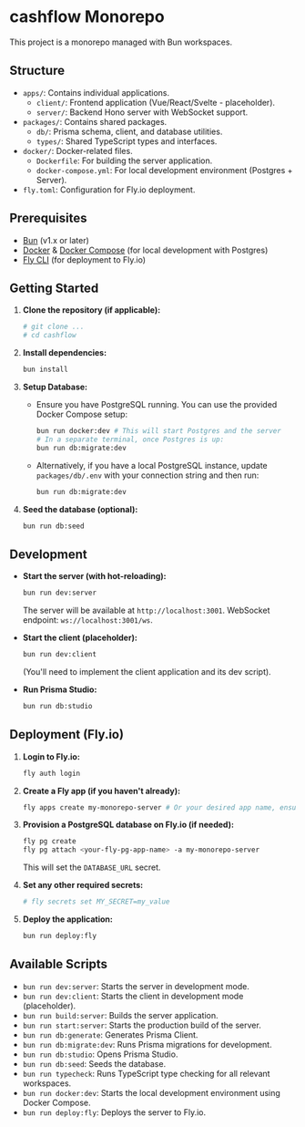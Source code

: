 # cashflow Monorepo

This project is a monorepo managed with Bun workspaces.

## Structure

-   `apps/`: Contains individual applications.
    -   `client/`: Frontend application (Vue/React/Svelte - placeholder).
    -   `server/`: Backend Hono server with WebSocket support.
-   `packages/`: Contains shared packages.
    -   `db/`: Prisma schema, client, and database utilities.
    -   `types/`: Shared TypeScript types and interfaces.
-   `docker/`: Docker-related files.
    -   `Dockerfile`: For building the server application.
    -   `docker-compose.yml`: For local development environment (Postgres + Server).
-   `fly.toml`: Configuration for Fly.io deployment.

## Prerequisites

-   [Bun](https://bun.sh/) (v1.x or later)
-   [Docker](https://www.docker.com/) & [Docker Compose](https://docs.docker.com/compose/) (for local development with Postgres)
-   [Fly CLI](https://fly.io/docs/hands-on/install-flyctl/) (for deployment to Fly.io)

## Getting Started

1.  **Clone the repository (if applicable):**
    ```bash
    # git clone ...
    # cd cashflow
    ```

2.  **Install dependencies:**
    ```bash
    bun install
    ```

3.  **Setup Database:**
    * Ensure you have PostgreSQL running. You can use the provided Docker Compose setup:
        ```bash
        bun run docker:dev # This will start Postgres and the server
        # In a separate terminal, once Postgres is up:
        bun run db:migrate:dev
        ```
    * Alternatively, if you have a local PostgreSQL instance, update `packages/db/.env` with your connection string and then run:
        ```bash
        bun run db:migrate:dev
        ```

4.  **Seed the database (optional):**
    ```bash
    bun run db:seed
    ```

## Development

-   **Start the server (with hot-reloading):**
    ```bash
    bun run dev:server
    ```
    The server will be available at `http://localhost:3001`.
    WebSocket endpoint: `ws://localhost:3001/ws`.

-   **Start the client (placeholder):**
    ```bash
    bun run dev:client
    ```
    (You'll need to implement the client application and its dev script).

-   **Run Prisma Studio:**
    ```bash
    bun run db:studio
    ```

## Deployment (Fly.io)

1.  **Login to Fly.io:**
    ```bash
    fly auth login
    ```

2.  **Create a Fly app (if you haven't already):**
    ```bash
    fly apps create my-monorepo-server # Or your desired app name, ensure it matches fly.toml
    ```

3.  **Provision a PostgreSQL database on Fly.io (if needed):**
    ```bash
    fly pg create
    fly pg attach <your-fly-pg-app-name> -a my-monorepo-server
    ```
    This will set the `DATABASE_URL` secret.

4.  **Set any other required secrets:**
    ```bash
    # fly secrets set MY_SECRET=my_value
    ```

5.  **Deploy the application:**
    ```bash
    bun run deploy:fly
    ```

## Available Scripts

-   `bun run dev:server`: Starts the server in development mode.
-   `bun run dev:client`: Starts the client in development mode (placeholder).
-   `bun run build:server`: Builds the server application.
-   `bun run start:server`: Starts the production build of the server.
-   `bun run db:generate`: Generates Prisma Client.
-   `bun run db:migrate:dev`: Runs Prisma migrations for development.
-   `bun run db:studio`: Opens Prisma Studio.
-   `bun run db:seed`: Seeds the database.
-   `bun run typecheck`: Runs TypeScript type checking for all relevant workspaces.
-   `bun run docker:dev`: Starts the local development environment using Docker Compose.
-   `bun run deploy:fly`: Deploys the server to Fly.io.

